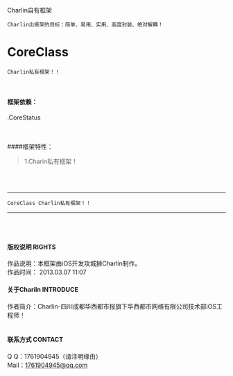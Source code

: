 
Charlin自有框架

    Charlin出框架的目标：简单、易用、实用、高度封装、绝对解耦！

# CoreClass
    Charlin私有框架！！
<br />

#### 框架依赖：<br />
.CoreStatus<br />
<br /><br />

####框架特性：<br />
>1.Charin私有框架！<br />

<br /><br />


-----
    CoreClass Charlin私有框架！！
-----

<br /><br />

#### 版权说明 RIGHTS <br />
作品说明：本框架由iOS开发攻城狮Charlin制作。<br />
作品时间： 2013.03.07 11:07<br />


#### 关于Chariln INTRODUCE <br />
作者简介：Charlin-四川成都华西都市报旗下华西都市网络有限公司技术部iOS工程师！<br /><br />


#### 联系方式 CONTACT <br />
Q    Q：1761904945（请注明缘由）<br />
Mail：1761904945@qq.com<br />
